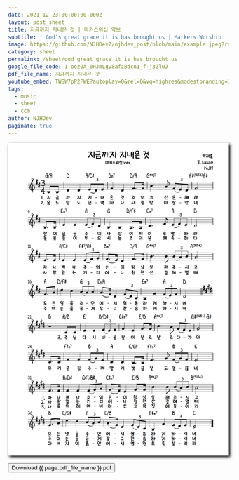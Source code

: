 ```yaml
---
date: 2021-12-23T00:00:00.000Z
layout: post_sheet
title: 지금까지 지내온 것 | 마커스워십 악보
subtitle: ' God’s great grace it is has brought us | Markers Worship '
image: https://github.com/NJHDev2/njhdev_post/blob/main/example.jpeg?raw=true
category: sheet
permalink: /sheet/god_great_grace_it_is_has_brought_us
google_file_code: 1-ooz0A_0HJmLgy8afzBdcn1_f-j3ZluJ
pdf_file_name: 지금까지 지내온 것
youtube_embed: TWSW7pP2PWE?autoplay=0&rel=0&vq=highres&modestbranding=1
tags:
  - music
  - sheet
  - ccm
author: NJHDev
paginate: true
---
```

<img src="https://github.com/NJHDev2/njhdev_post/blob/main/sheet/%EC%A7%80%EA%B8%88%EA%B9%8C%EC%A7%80%20%EC%A7%80%EB%82%B4%EC%98%A8%20%EA%B2%83.png?raw=true" style="filter: drop-shadow(3px 3px 3px #000)">

<button class="downloadbtn" type="button"
onclick="download()">
<i class="fa fa-cloud-download"></i> Download {{ page.pdf_file_name }}.pdf
</button>
